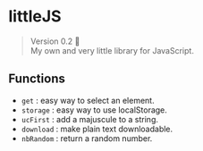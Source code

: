 # littleJS

> Version 0.2 :memo:  
> My own and very little library for JavaScript.

## Functions
- `get` : easy way to select an element.
- `storage` : easy way to use localStorage.
- `ucFirst` : add a majuscule to a string.
- `download` : make plain text downloadable.
- `nbRandom` : return a random number.
